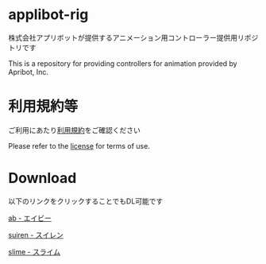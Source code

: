# applibot-rig
株式会社アプリボットが提供するアニメーション用コントローラー提供用リポジトリです

This is a repository for providing controllers for animation provided by Apribot, Inc.

# 利用規約等
ご利用にあたり[利用規約](https://github.com/applibot-inc/applibot-rig/blob/main/LICENCE "利用規約")をご確認ください

Please refer to the [license](https://github.com/applibot-inc/applibot-rig/blob/main/LICENCE "license") for terms of use.


# Download
以下のリンクをクリックすることでもDL可能です

[ab - エイビー](https://github.com/applibot-inc/applibot-rig/raw/main/ApplibotRig/ab_rig_A.zip, "ab - エイビー")

[suiren - スイレン](https://github.com/applibot-inc/applibot-rig/raw/main/ApplibotRig/ab_rig_B.zip "suiren - スイレン")

[slime - スライム](https://github.com/applibot-inc/applibot-rig/raw/main/ApplibotRig/ab_rig_C.zip "slime - スライム")
